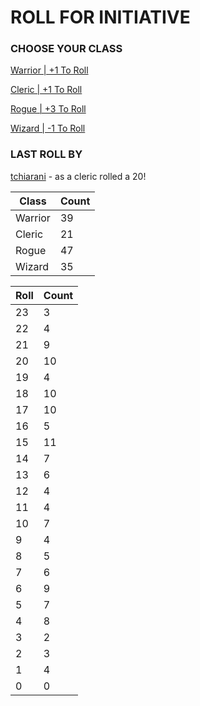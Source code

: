 # ROLL FOR INITIATIVE
### CHOOSE YOUR CLASS

[Warrior | +1 To Roll](https://github.com/benjaminsampica/benjaminsampica/issues/new?title=roll%7Cwarrior&body=Just+click+%27Submit+new+issue%27.)

[Cleric | +1 To Roll](https://github.com/benjaminsampica/benjaminsampica/issues/new?title=roll%7Ccleric&body=Just+click+%27Submit+new+issue%27.)

[Rogue | +3 To Roll](https://github.com/benjaminsampica/benjaminsampica/issues/new?title=roll%7Crogue&body=Just+click+%27Submit+new+issue%27.)

[Wizard | -1 To Roll](https://github.com/benjaminsampica/benjaminsampica/issues/new?title=roll%7Cwizard&body=Just+click+%27Submit+new+issue%27.)
### LAST ROLL BY
[tchiarani](https://www.github.com/tchiarani) - as a cleric rolled a 20!

|Class|Count|
|-|-|
|Warrior|39|
|Cleric|21|
|Rogue|47|
|Wizard|35|

|Roll|Count|
|-|-|
|23|3
|22|4
|21|9
|20|10
|19|4
|18|10
|17|10
|16|5
|15|11
|14|7
|13|6
|12|4
|11|4
|10|7
|9|4
|8|5
|7|6
|6|9
|5|7
|4|8
|3|2
|2|3
|1|4
|0|0
